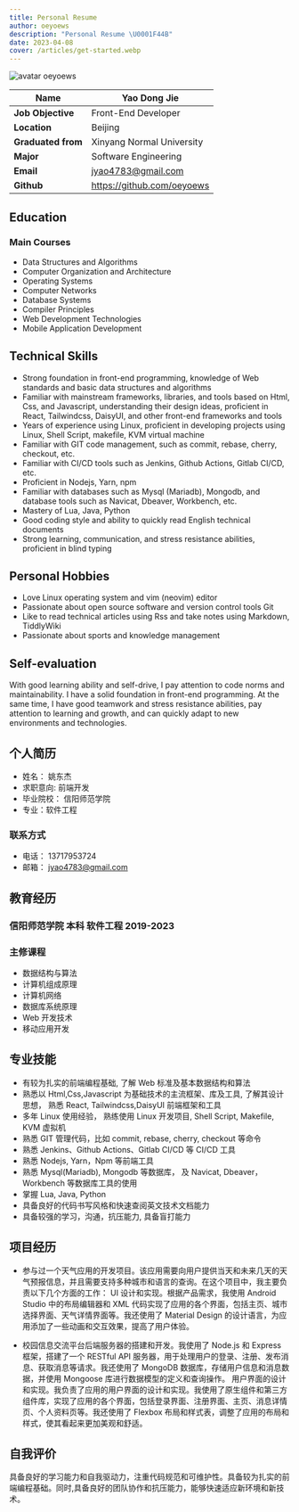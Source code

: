 ```yaml
---
title: Personal Resume
author: oeyoews
description: "Personal Resume \U0001F44B"
date: 2023-04-08
cover: /articles/get-started.webp
---
```


<!-- online -->
<div class="print:hidden prose prose-indigo">

<div class="hidden md:flex justify-center items-center">
<img class="rounded-full w-16 shadow-lg" src="https://gravatar.com/avatar/148e1716a35094238339c4337f725e08.png?s=256" alt="avatar oeyoews"/>
</div>

<div class="flex justify-center items-center">

| **Name**           | Yao Dong Jie               |
| ------------------ | -------------------------- |
| **Job Objective**  | Front-End Developer        |
| **Location**       | Beijing                    |
| **Graduated from** | Xinyang Normal University  |
| **Major**          | Software Engineering       |
| **Email**          | jyao4783@gmail.com         |
| **Github**         | https://github.com/oeyoews |

</div>

## Education

### Main Courses

<div class="md:columns-2 columns-1">

- Data Structures and Algorithms
- Computer Organization and Architecture
- Operating Systems
- Computer Networks
- Database Systems
- Compiler Principles
- Web Development Technologies
- Mobile Application Development

</div>

## Technical Skills

- Strong foundation in front-end programming, knowledge of Web standards and basic data structures and algorithms
- Familiar with mainstream frameworks, libraries, and tools based on Html, Css, and Javascript, understanding their design ideas, proficient in React, Tailwindcss, DaisyUI, and other front-end frameworks and tools
- Years of experience using Linux, proficient in developing projects using Linux, Shell Script, makefile, KVM virtual machine
- Familiar with GIT code management, such as commit, rebase, cherry, checkout, etc.
- Familiar with CI/CD tools such as Jenkins, Github Actions, Gitlab CI/CD, etc.
- Proficient in Nodejs, Yarn, npm
- Familiar with databases such as Mysql (Mariadb), Mongodb, and database tools such as Navicat, Dbeaver, Workbench, etc.
- Mastery of Lua, Java, Python
- Good coding style and ability to quickly read English technical documents
- Strong learning, communication, and stress resistance abilities, proficient in blind typing

## Personal Hobbies

- Love Linux operating system and vim (neovim) editor
- Passionate about open source software and version control tools Git
- Like to read technical articles using Rss and take notes using Markdown, TiddlyWiki
- Passionate about sports and knowledge management

## Self-evaluation

<div class="indent-4">
With good learning ability and self-drive, I pay attention to code norms and maintainability. I have a solid foundation in front-end programming. At the same time, I have good teamwork and stress resistance abilities, pay attention to learning and growth, and can quickly adapt to new environments and technologies.
</div>

</div>

<!-- hidden -->
<!-- cn -->
<div class="hidden print:block prose prose-indigo">

## 个人简历

<div class="md:columns-2 columns-1">

- 姓名： 姚东杰
- 求职意向: 前端开发
- 毕业院校： 信阳师范学院
- 专业：软件工程
  <!-- - 期望薪资： 8k-10k -->
    <!-- - 工作地点：北京 -->
    <!-- - 民族： 汉 -->
    <!-- - 性别： 男 -->
    <!-- - 年龄： 23 -->

</div>

### 联系方式

- 电话： 13717953724
- 邮箱： jyao4783@gmail.com
  <!-- - Github: https://github.com/oeyoews -->
  <!-- - 简历： https://blog.oeyoewl.top/resume -->

## 教育经历

### 信阳师范学院 本科 软件工程 2019-2023

### 主修课程

<div class="md:columns-2 columns-1">

- 数据结构与算法
- 计算机组成原理
- 计算机网络
- 数据库系统原理
- Web 开发技术
- 移动应用开发

</div>

## 专业技能

- 有较为扎实的前端编程基础, 了解 Web 标准及基本数据结构和算法
- 熟悉以 Html,Css,Javascript 为基础技术的主流框架、库及工具, 了解其设计思想， 熟悉 React, Tailwindcss,DaisyUI 前端框架和工具
- 多年 Linux 使用经验， 熟练使用 Linux 开发项目, Shell Script, Makefile, KVM 虚拟机
- 熟悉 GIT 管理代码，比如 commit, rebase, cherry, checkout 等命令
- 熟悉 Jenkins、Github Actions、Gitlab CI/CD 等 CI/CD 工具
- 熟悉 Nodejs, Yarn，Npm 等前端工具
- 熟悉 Mysql(Mariadb), Mongodb 等数据库， 及 Navicat, Dbeaver，Workbench 等数据库工具的使用
- 掌握 Lua, Java, Python
- 具备良好的代码书写风格和快速查阅英文技术文档能力
- 具备较强的学习，沟通，抗压能力, 具备盲打能力

## 项目经历

- 参与过一个天气应用的开发项目。该应用需要向用户提供当天和未来几天的天气预报信息，并且需要支持多种城市和语言的查询。在这个项目中，我主要负责以下几个方面的工作：
  UI 设计和实现。根据产品需求，我使用 Android Studio 中的布局编辑器和 XML 代码实现了应用的各个界面，包括主页、城市选择界面、天气详情界面等。我还使用了 Material Design 的设计语言，为应用添加了一些动画和交互效果，提高了用户体验。

- 校园信息交流平台后端服务器的搭建和开发。我使用了 Node.js 和 Express 框架，搭建了一个 RESTful API 服务器，用于处理用户的登录、注册、发布消息、获取消息等请求。我还使用了 MongoDB 数据库，存储用户信息和消息数据，并使用 Mongoose 库进行数据模型的定义和查询操作。 用户界面的设计和实现。我负责了应用的用户界面的设计和实现。我使用了原生组件和第三方组件库，实现了应用的各个界面，包括登录界面、注册界面、主页、消息详情页、个人资料页等。我还使用了 Flexbox 布局和样式表，调整了应用的布局和样式，使其看起来更加美观和舒适。

<!--
## 个人爱好
- 喜欢 Linux 操作系统和 Vim(Neovim) 编辑器
- 热爱开源软件和版本控制工具 Git
- 喜欢使用 Rss 阅读技术文章和使用 Markdown、TiddlyWiki 记笔记
- 热爱运动和知识管理
-->

## 自我评价

<!-- &emsp;&emsp; -->
<div class="indent-8">
具备良好的学习能力和自我驱动力，注重代码规范和可维护性。具备较为扎实的前端编程基础。同时,具备良好的团队协作和抗压能力，能够快速适应新环境和新技术。
</div>

</div>

<!-- https://github.com/geekcompany/ResumeSample/blob/master/web.md -->
<!-- todo -->
<!-- - add print button -->
